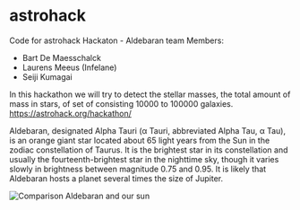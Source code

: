 # astrohack
Code for astrohack Hackaton - Aldebaran team
Members:
- Bart De Maesschalck
- Laurens Meeus (Infelane)
- Seiji Kumagai

In this hackathon we will try to detect the stellar masses, the total amount of mass in stars, of set of consisting 10000 to 100000 galaxies.
https://astrohack.org/hackathon/

Aldebaran, designated Alpha Tauri (α Tauri, abbreviated Alpha Tau, α Tau), is an orange giant star located about 65 light years from the Sun in the zodiac constellation of Taurus. It is the brightest star in its constellation and usually the fourteenth-brightest star in the nighttime sky, though it varies slowly in brightness between magnitude 0.75 and 0.95. It is likely that Aldebaran hosts a planet several times the size of Jupiter.


![Comparison Aldebaran and our sun](https://upload.wikimedia.org/wikipedia/commons/thumb/4/45/Aldebaran-Sun_comparison-en.svg/220px-Aldebaran-Sun_comparison-en.svg.png)

